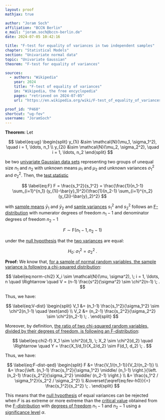 ```yaml
---
layout: proof
mathjax: true

author: "Joram Soch"
affiliation: "BCCN Berlin"
e_mail: "joram.soch@bccn-berlin.de"
date: 2024-07-05 10:42:16

title: "F-test for equality of variances in two independent samples"
chapter: "Statistical Models"
section: "Univariate normal data"
topic: "Univariate Gaussian"
theorem: "F-test for equality of variances"

sources:
  - authors: "Wikipedia"
    year: 2024
    title: "F-test of equality of variances"
    in: "Wikipedia, the free encyclopedia"
    pages: "retrieved on 2024-07-05"
    url: "https://en.wikipedia.org/wiki/F-test_of_equality_of_variances#The_test"

proof_id: "P460"
shortcut: "ug-fev"
username: "JoramSoch"
---
```



**Theorem:** Let

$$ \label{eq:ug}
\begin{split}
y_{1i} &\sim \mathcal{N}(\mu_1, \sigma_1^2), \quad i = 1, \ldots, n_1 \\
y_{2i} &\sim \mathcal{N}(\mu_2, \sigma_2^2), \quad i = 1, \ldots, n_2
\end{split}
$$

be two [univariate Gaussian data sets](/D/ug) representing two groups of unequal size $n_1$ and $n_2$ with unknown means $\mu_1$ and $\mu_2$ and unknown variances $\sigma_1^2$ and $\sigma_2^2$. Then, the [test statistic](/D/tstat)

$$ \label{eq:F}
F
= \frac{s_1^2}{s_1^2}
= \frac{\frac{1}{n_1-1} \sum_{i=1}^{n_1} (y_{1i}-\bar{y}_1)^2}{\frac{1}{n_2-1} \sum_{i=1}^{n_2} (y_{2i}-\bar{y}_2)^2}
$$

with [sample means](/D/mean-samp) $\bar{y}_1$ and $\bar{y}_2$ and [samle variances](/D/var-samp) $s_1^2$ and $s_2^2$ follows an [F-distribution](/D/f) with numerator degrees of freedom $n_1-1$ and denominator degrees of freedom $n_2-1$

$$ \label{eq:F-dist}
F \sim \mathrm{F}(n_1-1, n_2-1)
$$

under the [null hypothesis](/D/h0) that the [two variances](/D/norm) are equal:

$$ \label{eq:fev-h0}
H_0: \; \sigma_1^2 = \sigma_2^2 \; .
$$


**Proof:** We know that, [for a sample of normal random variables, the sample variance is following a chi-squared distribution](/P/norm-chi2):

$$ \label{eq:norm-chi2}
X_i \sim \mathcal{N}(\mu, \sigma^2), \; i = 1, \ldots, n
\quad \Rightarrow \quad
V = (n-1) \frac{s^2}{\sigma^2} \sim \chi^2(n-1) \; .
$$

Thus, we have:

$$ \label{eq:V-dist}
\begin{split}
V_1 &= (n_1-1) \frac{s_1^2}{\sigma_1^2} \sim \chi^2(n_1-1) \quad \text{and} \\
V_2 &= (n_2-1) \frac{s_2^2}{\sigma_2^2} \sim \chi^2(n_2-1) \; .
\end{split}
$$

Moreover, by definition, [the ratio of two chi-squared random variables, divided by their degrees of freedom, is following an F-distribution](/D/f):

$$ \label{eq:chi2-f}
X_1 \sim \chi^2(d_1), \; X_2 \sim \chi^2(d_2)
\quad \Rightarrow \quad
Y = \frac{X_1/d_1}{X_2/d_2} \sim F(d_1, d_2) \; .
$$

Thus, we have:

$$ \label{eq:F-dist-qed}
\begin{split}
F
&= \frac{V_1/(n_1-1)}{V_2/(n_2-1)} \\
&= \frac{\left. (n_1-1) \frac{s_1^2}{\sigma_1^2} \middle/ (n_1-1) \right.}{\left. (n_2-1) \frac{s_2^2}{\sigma_2^2} \middle/ (n_2-1) \right.} \\
&= \frac{s_1^2 / \sigma_1^2}{s_2^2 / \sigma_2^2} \\
&\overset{\eqref{eq:fev-h0}}{=} \frac{s_1^2}{s_2^2} \; .
\end{split}
$$

This means that the [null hypothesis](/D/h0) of equal variances can be rejected when $F$ is as extreme or more extreme than the [critical value](/D/cval) obtained from the [F-distribution](/D/F) with [degrees of freedom](/D/dof) $n_1-1$ and $n_2-1$ using a [significance level](/D/alpha) $\alpha$.